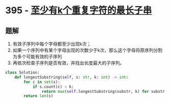 # 395 - [至少有k个重复字符的最长子串](https://leetcode.com/problems/longest-substring-with-at-least-k-repeating-characters/)


## 题解
1. 有效子序列中每个字母都至少出现k次；
2. 如果一个序列中有某个字母出现的次数少于k次，那么这个字母将原序列分割为多个可能有效的子序列
3. 再依次检查子序列是否有效，并找出长度最大的子序列。
```python
class Solution:
    def longestSubstring(self, s: str, k: int) -> int:
        for c in set(s):
            if s.count(c) < k:
                return max(self.longestSubstring(substr, k) for substr in s.split(c))
        return len(s)
```